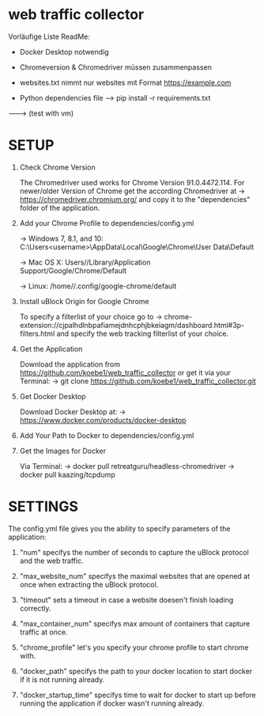 # web traffic collector

Vorläufige Liste ReadMe:

- Docker Desktop notwendig

- Chromeversion & Chromedriver müssen zusammenpassen

- websites.txt nimmt nur websites mit Format https://example.com

- Python dependencies file --> pip install -r requirements.txt

---> (test with vm)

# SETUP

1. Check Chrome Version

   The Chromedriver used works for Chrome Version 91.0.4472.114.
   For newer/older Version of Chrome get the according Chromedriver at
   -> https://chromedriver.chromium.org/ and copy it to the "dependencies" folder of the application.

2. Add your Chrome Profile to dependencies/config.yml

   -> Windows 7, 8.1, and 10: C:\Users\<username>\AppData\Local\Google\Chrome\User
   Data\Default

   -> Mac OS X: Users/<username>/Library/Application Support/Google/Chrome/Default

   -> Linux: /home/<username>/.config/google-chrome/default

3. Install uBlock Origin for Google Chrome

   To specify a filterlist of your choice go to
   -> chrome-extension://cjpalhdlnbpafiamejdnhcphjbkeiagm/dashboard.html#3p-filters.html and specify the web tracking filterlist of your choice.

4. Get the Application

   Download the application from https://github.com/koebe1/web_traffic_collector or get it via your Terminal:
   -> git clone https://github.com/koebe1/web_traffic_collector.git

5. Get Docker Desktop

   Download Docker Desktop at:
   -> https://www.docker.com/products/docker-desktop

6. Add Your Path to Docker to dependencies/config.yml

7. Get the Images for Docker

   Via Terminal:
   -> docker pull retreatguru/headless-chromedriver
   -> docker pull kaazing/tcpdump

# SETTINGS

The config.yml file gives you the ability to specify parameters of the application:

1. "num" specifys the number of seconds to capture the uBlock protocol and the web traffic.

2. "max_website_num" specifys the maximal websites that are opened at once when extracting the uBlock protocol.

3. "timeout" sets a timeout in case a website doesen't finish loading correctly.

4. "max_container_num" specifys max amount of containers that capture traffic at once.

5. "chrome_profile" let's you specify your chrome profile to start chrome with.

6. "docker_path" specifys the path to your docker location to start docker if it is not running already.

7. "docker_startup_time" specifys time to wait for docker to start up before running the application if docker wasn't running already.
